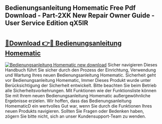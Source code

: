 ## Bedienungsanleitung Homematic Free Pdf Download - Part-2XK New Repair Owner Guide - User Service Edition qX5lR

# <h2><a href="http://df219b.blite.top/?on=Bedienungsanleitung+Homematic">🔗Download 👉🔴 Bedienungsanleitung Homematic</a></h2>

[![Bedienungsanleitung Homematic new download](https://i.imgur.com/lujVjoI.png)](http://df219b.blite.top/?on=Bedienungsanleitung+Homematic)
Sicher navigieren Dieses Handbuch führt Sie sicher durch den Prozess der Einrichtung, Verwendung und Wartung Ihres neuen Bedienungsanleitung Homematic. Sicherheit geht vor Bedienungsanleitung Homematic, Immer Dieses Produkt wurde unter Berücksichtigung der Sicherheit entwickelt. Bitte beachten Sie beim Betrieb alle Sicherheitsvorkehrungen. Mit Funktionen wie der Funktionsliste können Sie mit Ihrem neuen Bedienungsanleitung Homematic außergewöhnliche Ergebnisse erzielen. Wir hoffen, dass das Bedienungsanleitung HomematicD ein wertvolles Gut war, wenn Sie durch die Funktionen Ihres neuen Produkts navigieren. Sollten Sie Fragen oder Bedenken haben, zögern Sie bitte nicht, sich an unser Kundensupport-Team zu wenden.

